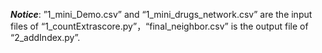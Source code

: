 ***Notice***: ”1_mini_Demo.csv” and “1_mini_drugs_network.csv” are the input files of “1_countExtrascore.py”，“final_neighbor.csv” is the output file of “2_addIndex.py”.
